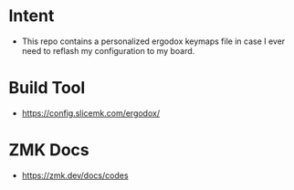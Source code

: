 # Intent  
- This repo contains a personalized ergodox keymaps file in case I ever need to reflash my configuration to my board.

# Build Tool
- https://config.slicemk.com/ergodox/

# ZMK Docs
- https://zmk.dev/docs/codes
